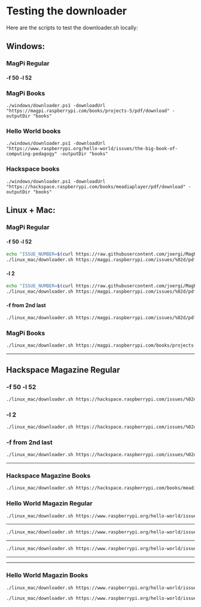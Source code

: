 # Testing the downloader

Here are the scripts to test the downloader.sh locally:

## Windows:

### MagPi Regular
#### -f 50 -l 52

### MagPi Books
```pwsh
./windows/downloader.ps1 -downloadUrl "https://magpi.raspberrypi.com/books/projects-5/pdf/download" -outputDir "books"
``` 

### Hello World books
```pwsh
./windows/downloader.ps1 -downloadUrl "https://www.raspberrypi.org/hello-world/issues/the-big-book-of-computing-pedagogy" -outputDir "books"
```

### Hackspace books
```pwsh
./windows/downloader.ps1 -downloadUrl "https://hackspace.raspberrypi.com/books/meadiaplayer/pdf/download" -outputDir "books"

```


## Linux + Mac: 
### MagPi Regular
#### -f 50 -l 52 
```bash
echo "ISSUE_NUMBER=$(curl https://raw.githubusercontent.com/joergi/MagPiDownloader/main/sources-for-download/regular-issues.txt)"
./linux_mac/downloader.sh https://magpi.raspberrypi.com/issues/%02d/pdf/download regular 138 MagPi_ -f 50 -l 52
```
####  -l 2
```bash
echo "ISSUE_NUMBER=$(curl https://raw.githubusercontent.com/joergi/MagPiDownloader/main/sources-for-download/regular-issues.txt)"
./linux_mac/downloader.sh https://magpi.raspberrypi.com/issues/%02d/pdf/download regular 138 MagPi_ -l 2
```
####  -f from 2nd last
```bash
./linux_mac/downloader.sh https://magpi.raspberrypi.com/issues/%02d/pdf/download regular 138 MagPi_ -f 137
```

### MagPi Books
```bash
./linux_mac/downloader.sh https://magpi.raspberrypi.com/books/projects-5/pdf/download books
```

----

## Hackspace Magazine Regular
### -f 50 -l 52
```bash 
./linux_mac/downloader.sh https://hackspace.raspberrypi.com/issues/%02d/pdf/download regular 75 HS_ -f 50 -l 52
```
###  -l 2
```bash 
./linux_mac/downloader.sh https://hackspace.raspberrypi.com/issues/%02d/pdf/download regular 75 HS_ -l 2
``` 
###  -f from 2nd last
```bash 
./linux_mac/downloader.sh https://hackspace.raspberrypi.com/issues/%02d/pdf/download regular 75 HS_ -f 74
``` 
----
### Hackspace Magazine Books
```bash 
./linux_mac/downloader.sh https://hackspace.raspberrypi.com/books/meadiaplayer/pdf/download books
```

### Hello World Magazin Regular
```bash 
./linux_mac/downloader.sh https://www.raspberrypi.org/hello-world/issues/%d/ regular 22 HelloWorld_ -f 21 -l 22
```
---
```bash 
./linux_mac/downloader.sh https://www.raspberrypi.org/hello-world/issues/%d/ regular 22 HelloWorld_ -f 4 -l 5
```
---
```bash 
./linux_mac/downloader.sh https://www.raspberrypi.org/hello-world/issues/%d/ regular 22 HelloWorld_ -l 2
```
----


---- 
### Hello World Magazin Books
```bash 
./linux_mac/downloader.sh https://www.raspberrypi.org/hello-world/issues/the-big-book-of-computing-content/ books
```

```bash 
./linux_mac/downloader.sh https://www.raspberrypi.org/hello-world/issues/the-big-book-of-computing-pedagogy books
```


